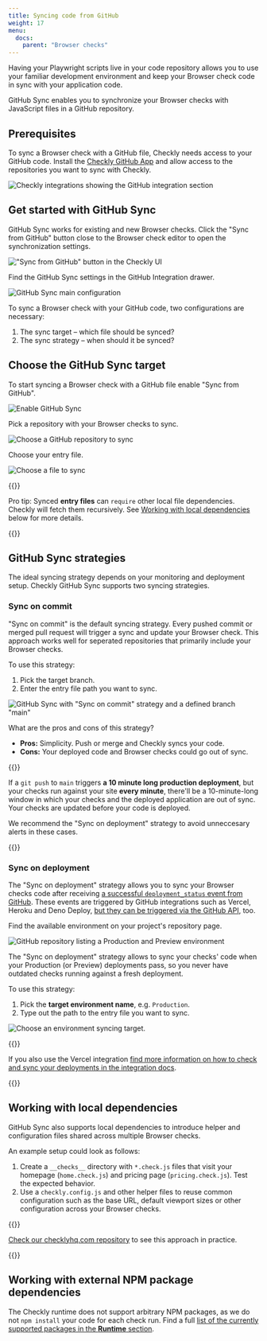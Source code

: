 ```yaml
---
title: Syncing code from GitHub
weight: 17
menu:
  docs:
    parent: "Browser checks"
---
```


Having your Playwright scripts live in your code repository allows you to use your familiar development environment and keep your Browser check code in sync with your application code.

GitHub Sync enables you to synchronize your Browser checks with JavaScript files in a GitHub repository.

## Prerequisites

To sync a Browser check with a GitHub file, Checkly needs access to your GitHub code. Install the [Checkly GitHub App](https://app.checklyhq.com/settings/account/integrations) and allow access to the repositories you want to sync with Checkly.

![Checkly integrations showing the GitHub integration section](/docs/images/browser-checks/gh-sync-add-github-integration.png)

## Get started with GitHub Sync

GitHub Sync works for existing and new Browser checks. Click the "Sync from GitHub" button close to the Browser check editor to open the synchronization settings.

!["Sync from GitHub" button in the Checkly UI](/docs/images/browser-checks/gh-sync-editor-enable.png)

Find the GitHub Sync settings in the GitHub Integration drawer.

![GitHub Sync main configuration](/docs/images/browser-checks/gh-sync-overview.png)

To sync a Browser check with your GitHub code, two configurations are necessary:

1. The sync target – which file should be synced?
2. The sync strategy – when should it be synced?

## Choose the GitHub Sync target

To start syncing a Browser check with a GitHub file enable "Sync from GitHub".

![Enable GitHub Sync](/docs/images/browser-checks/gh-sync-enable-sync.png)

Pick a repository with your Browser checks to sync.

![Choose a GitHub repository to sync](/docs/images/browser-checks/gh-sync-pick-a-repo.png)

Choose your entry file.

![Choose a file to sync](/docs/images/browser-checks/gh-sync-choose-a-file.png)

{{<info >}}

Pro tip: Synced **entry files** can `require` other local file dependencies. Checkly will fetch them recursively.
See [Working with local dependencies](#working-with-local-dependencies) below for more details.

{{</info >}}

## GitHub Sync strategies

The ideal syncing strategy depends on your monitoring and deployment setup. Checkly GitHub Sync supports two syncing strategies.

### Sync on commit

"Sync on commit" is the default syncing strategy. Every pushed commit or merged pull request will trigger a sync and update your Browser check. This approach works well for seperated repositories that primarily include your Browser checks.

To use this strategy:

1. Pick the target branch.
2. Enter the entry file path you want to sync.

![GitHub Sync with "Sync on commit" strategy and a defined branch "main"](/docs/images/browser-checks/gh-sync-sync-on-commit.png)

What are the pros and cons of this strategy?

- **Pros:** Simplicity. Push or merge and Checkly syncs your code.
- **Cons:** Your deployed code and Browser checks could go out of sync.

{{<info >}}

If a `git push` to `main` triggers **a 10 minute long production deployment**, but your checks run against your site **every minute**, there'll be a 10-minute-long window in which your checks and the deployed application are out of sync. Your checks are updated before your code is deployed.

We recommend the "Sync on deployment" strategy to avoid unneccesary alerts in these cases.

{{</info >}}

### Sync on deployment

The "Sync on deployment" strategy allows you to sync your Browser checks code after receiving [a successful `deployment_status` event from GitHub](https://docs.github.com/en/developers/webhooks-and-events/webhooks/webhook-events-and-payloads#deployment_status). These events are triggered by GitHub integrations such as Vercel, Heroku and Deno Deploy, [but they can be triggered via the GitHub API](/docs/browser-checks/github-code-sync-api/), too.

Find the available environment on your project's repository page.

![GitHub repository listing a Production and Preview environment](/docs/images/browser-checks/gh-sync-gh-environments.png)

The "Sync on deployment" strategy allows to sync your checks' code when your Production (or Preview) deployments pass, so you never have outdated checks running against a fresh deployment.

To use this strategy:

1. Pick the **target environment name**, e.g. `Production`.
2. Type out the path to the entry file you want to sync.

![Choose an environment syncing target.](/docs/images/browser-checks/gh-sync-sync-on-deploy.png)

{{<info >}}

If you also use the Vercel integration [find more information on how to check and sync your deployments in the integration docs](/docs/cicd/vercel/).

{{</info >}}

## Working with local dependencies

GitHub Sync also supports local dependencies to introduce helper and configuration files shared across multiple Browser checks.

An example setup could look as follows:

1. Create a `__checks__` directory with `*.check.js` files that visit your homepage (`home.check.js`) and
pricing page (`pricing.check.js`). Test the expected behavior.
2. Use a `checkly.config.js` and other helper files to reuse common configuration such as the base URL, default viewport sizes or other configuration across your Browser checks.

{{<info >}}

[Check our checklyhq.com repository](https://github.com/checkly/checklyhq.com/tree/main/__checks__) to see this approach in practice.

{{</info >}}

## Working with external NPM package dependencies

The Checkly runtime does not support arbitrary NPM packages, as we do not `npm install` your code for each check run.
Find a full [list of the currently supported packages in the **Runtime** section](/docs/runtimes/specs/#npm-packages).

